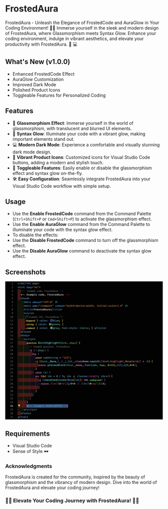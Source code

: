 # FrostedAura

FrostedAura - Unleash the Elegance of FrostedCode and AuraGlow in Your Coding Environment! 🌌✨ Immerse yourself in the sleek and modern design of FrostedAura, where Glassmorphism meets Syntax Glow. Enhance your coding environment, indulge in vibrant aesthetics, and elevate your productivity with FrostedAura. 🎨 💻

## What's New (v1.0.0)

- Enhanced FrostedCode Effect
- AuraGlow Customization
- Improved Dark Mode
- Polished Product Icons
- Toggleable Features for Personalized Coding

## Features

- 🌌 **Glassmorphism Effect**: Immerse yourself in the world of glassmorphism, with translucent and blurred UI elements.
- 🎨 **Syntax Glow**: Illuminate your code with a vibrant glow, making important elements stand out.
- 💻 **Modern Dark Mode**: Experience a comfortable and visually stunning dark mode design.
- 🎉 **Vibrant Product Icons**: Customized icons for Visual Studio Code buttons, adding a modern and stylish touch.
- 🔁 **Toggleable Features**: Easily enable or disable the glassmorphism effect and syntax glow on-the-fly.
- 🛠️ **Easy Configuration**: Seamlessly integrate FrostedAura into your Visual Studio Code workflow with simple setup.

## Usage

- Use the **Enable FrostedCode** command from the Command Palette (`Ctrl+Shift+P` or `Cmd+Shift+P`) to activate the glassmorphism effect.
- Use the **Enable AuraGlow** command from the Command Palette to illuminate your code with the syntax glow effect.
- To disable the effects:
- Use the **Disable FrostedCode** command to turn off the glassmorphism effect.
- Use the **Disable AuraGlow** command to deactivate the syntax glow effect.

## Screenshots

![FrostedAura Example](https://github.com/ImKKingshuk/FrostedAura-Theme/raw/main/FrostedAura_Example.png)

## Requirements

- Visual Studio Code
- Sense of Style 🕶️

### Acknowledgments

FrostedAura is created for the community, inspired by the beauty of glassmorphism and the vibrancy of modern design. Dive into the world of FrostedAura and elevate your coding journey!

### 🌌✨ Elevate Your Coding Journey with FrostedAura! 🌌✨
